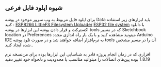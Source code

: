 ## شیوه اپلود فابل فرعی
برای اپلود فایل مربوط به وب سرور موجود در پوشه Data باید ابزارهای زیر استفاده کنید : 
[ESP8266 LittleFS Filesystem Uploader](https://github.com/earlephilhower/arduino-esp8266littlefs-plugin)
[ESP32 file system](https://github.com/me-no-dev/arduino-esp32fs-plugin)
با دانلود اکسترکت و قرار دادن پوشه این ابزارها در پوشه tools که در مسیر Sketchbook location در Preferences میتونید مشاهده کنید و با یک بار راه اندازی مجدد Arduino IDE به نرم‌افزار اضافه خواهند شد و در صورت نلود پوشه tools آن را در مسیر مشخص شده ایجاد کنید..

نسخه نرم‎‌افزاری که در زمان انجام پروژه قادر به شناسایی این ابزارها بوده برای من 1.8.19 بوده 
  پین‌های اتصالات را مبتوانید متانسب با محدودیت و دلخواه خود تغییر دهید
